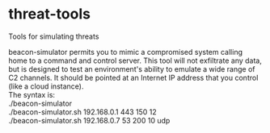 # threat-tools
Tools for simulating threats

beacon-simulator permits you to mimic a compromised system calling home to a command and control server. This tool will not exfiltrate any data, but is designed to test an environment's ability to emulate a wide range of C2 channels. It should be pointed at an Internet IP address that you control (like a cloud instance). <br/> The syntax is: <br/> 
./beacon-simulator <IP> <port> <beacon interval in seconds> <jitter range in seconds> <br/>
  ./beacon-simulator.sh 192.168.0.1 443 150 12 <br/>
  ./beacon-simulator.sh 192.168.0.7 53 200 10 udp <br/>
